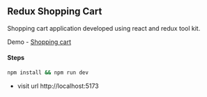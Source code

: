 ## Redux Shopping Cart

Shopping cart application developed using react and redux tool kit.

Demo - [Shopping cart](https://ashlynz-redux-shopping-cart.netlify.app)

#### Steps

```sh
npm install && npm run dev
```

- visit url http://localhost:5173
